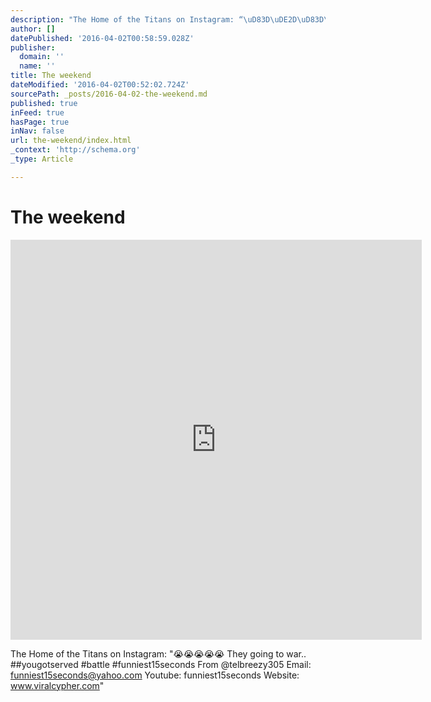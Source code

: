 ```yaml
---
description: "The Home of the Titans on Instagram: “\uD83D\uDE2D\uD83D\uDE2D\uD83D\uDE2D\uD83D\uDE2D\uD83D\uDE2D They going to war.. ##yougotserved #battle #funniest15seconds From @telbreezy305 Email: funniest15seconds@yahoo.com Youtube: funniest15seconds Website: www.viralcypher.com”"
author: []
datePublished: '2016-04-02T00:58:59.028Z'
publisher:
  domain: ''
  name: ''
title: The weekend
dateModified: '2016-04-02T00:52:02.724Z'
sourcePath: _posts/2016-04-02-the-weekend.md
published: true
inFeed: true
hasPage: true
inNav: false
url: the-weekend/index.html
_context: 'http://schema.org'
_type: Article

---
```

# The weekend

<iframe src="https://cdn.embedly.com/widgets/media.html?src=http%3A%2F%2Fscontent.cdninstagram.com%2Ft50.2886-16%2F12911422_1098064873598778_1591525474_n.mp4&amp;src_secure=1&amp;url=https%3A%2F%2Fwww.instagram.com%2Fp%2FBDrTt7ljBiQ%2F&amp;image=https%3A%2F%2Fscontent.cdninstagram.com%2Ft51.2885-15%2Fe15%2F12917880_1759797107576341_206591323_n.jpg%3Fig_cache_key%3DMTIxOTE1NDg0MzM3NDcyMTE2OA%253D%253D.2&amp;key=b7d04c9b404c499eba89ee7072e1c4f7&amp;type=video%2Fmp4&amp;schema=instagram" width="658" height="640" scrolling="no" frameborder="0" allowfullscreen="allowfullscreen" style=""></iframe>

The Home of the Titans on Instagram: "😭😭😭😭😭 They going to war.. \#\#yougotserved \#battle \#funniest15seconds From @telbreezy305 Email: funniest15seconds@yahoo.com Youtube: funniest15seconds Website: www.viralcypher.com"